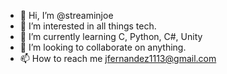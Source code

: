 - 👋 Hi, I’m @streaminjoe
- 👀 I’m interested in all things tech.
- 🌱 I’m currently learning C, Python, C#, Unity
- 💞️ I’m looking to collaborate on anything.
- 📫 How to reach me jfernandez1113@gmail.com

<!---
streaminjoe/streaminjoe is a ✨ special ✨ repository because its `README.md` (this file) appears on your GitHub profile.
You can click the Preview link to take a look at your changes.
--->
